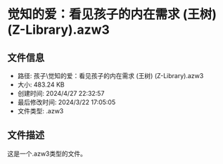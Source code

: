 ﻿# 觉知的爱：看见孩子的内在需求 (王树) (Z-Library).azw3

## 文件信息
- 路径: 孩子\觉知的爱：看见孩子的内在需求 (王树) (Z-Library).azw3
- 大小: 483.24 KB
- 创建时间: 2024/4/27 22:32:57
- 最后修改时间: 2024/3/22 17:05:05
- 文件类型: .azw3

## 文件描述
这是一个.azw3类型的文件。

